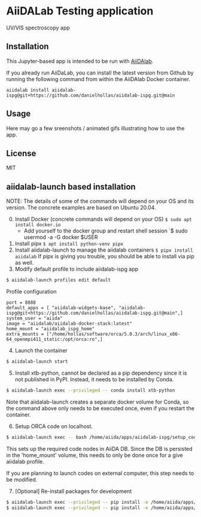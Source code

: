 # AiiDALab Testing application

UV/VIS spectroscopy app

## Installation

This Jupyter-based app is intended to be run with [AiiDAlab](https://www.materialscloud.org/aiidalab).

If you already run AiiDaLab, you can install the latest version from Github
by running the following command from within the AiiDAlab Docker container.
```
aiidalab install aiidalab-ispg@git+https://github.com/danielhollas/aiidalab-ispg.git@main
```

## Usage

Here may go a few sreenshots / animated gifs illustrating how to use the app.

## License

MIT

## aiidalab-launch based installation

NOTE: The details of some of the commands will depend on your
OS and its version. The concrete examples are based on Ubuntu 20.04.

0. Install Docker (concrete commands will depend on your OS)
   `$ sudo apt install docker.io`
   - Add yourself to the docker group and restart shell session
   `$ sudo usermod -a -G docker $USER
1. Install pipx
   `$ apt install python-venv pipx`
2. Install aiidalab-launch to manage the aiidalab containers
   `$ pipx install aiidalab`
   If pipx is giving you trouble, you should be able to install via pip as well.
3. Modify default profile to include aiidalab-ispg app

```sh
$ aiidalab-launch profiles edit default
```

Profile configuration
```
port = 8888
default_apps = [ "aiidalab-widgets-base", "aiidalab-ispg@git+https://github.com/danielhollas/aiidalab-ispg.git@main",]
system_user = "aiida"
image = "aiidalab/aiidalab-docker-stack:latest"
home_mount = "aiidalab_ispg_home"
extra_mounts = ["/home/hollas/software/orca/5.0.3/arch/linux_x86-64_openmpi411_static:/opt/orca:ro",]
```

4. Launch the container

```sh
$ aiidalab-launch start
```

5. Install xtb-python, cannot be declared as a pip dependency since it is not published in PyPI.
   Instead, it needs to be installed by Conda.

```sh
$ aiidalab-launch exec --privileged -- conda install xtb-python
```

Note that aiidalab-launch creates a separate docker volume for Conda,
so the command above only needs to be executed once, even if you restart the container.

6. Setup ORCA code on localhost.
```sh
$ aiidalab-launch exec -- bash /home/aiida/apps/aiidalab-ispg/setup_codes_on_localhost.sh
```
This sets up the required code nodes in AiiDA DB. Since the DB is persisted in the
'home_mount' volume, this needs to only be done once for a give aiidalab profile.

If you are planning to launch codes on external computer, this step needs to be modified.

7. [Optional] Re-install packages for development
```sh
$ aiidalab-launch exec --privileged -- pip install -e /home/aiida/apps/aiidalab-ispg/
$ aiidalab-launch exec --privileged -- pip install -e /home/aiida/apps/aiidalab-widgets-base/
```
